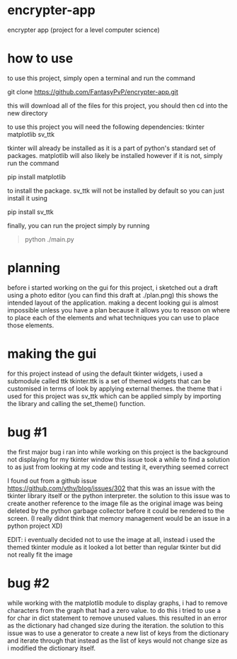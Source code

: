 # encrypter-app
encrypter app (project for a level computer science)

# how to use

to use this project, simply open a terminal and run the command

git clone https://github.com/FantasyPvP/encrypter-app.git

this will download all of the files for this project, you should then cd into the new directory

to use this project you will need the following dependencies:
tkinter
matplotlib
sv_ttk

tkinter will already be installed as it is a part of python's standard set of packages.
matplotlib will also likely be installed however if it is not, simply run the command

pip install matplotlib

to install the package.
sv_ttk will not be installed by default so you can just install it using 

pip install sv_ttk 

finally, you can run the project simply by running 

> python ./main.py

# planning

before i started working on the gui for this project, i sketched out a draft using a photo editor
(you can find this draft at ./plan.png) 
this shows the intended layout of the application. 
making a decent looking gui is almost impossible unless you have a plan because it allows you to reason
on where to place each of the elements and what techniques you can use to place those elements.

# making the gui

for this project instead of using the default tkinter widgets, i used a submodule called ttk
tkinter.ttk is a set of themed widgets that can be customised in terms of look by applying external themes. the theme
that i used for this project was sv_ttk which can be applied simply by importing the library and
calling the set_theme() function.


# bug #1

the first major bug i ran into while working on this project is the background not displaying for my tkinter window
this issue took a while to find a solution to as just from looking at my code and testing it, everything seemed correct

I found out from a github issue  
https://github.com/ythy/blog/issues/302 
that this was an issue with the tkinter library itself or the python interpreter. the solution to this issue was to create another reference
to the image file as the original image was being deleted by the python garbage collector 
before it could be rendered to the screen. (I really didnt think that memory management would be an issue in a python project XD)

EDIT: i eventually decided not to use the image at all, instead i used the themed tkinter module as it looked a lot
better than regular tkinter but did not really fit the image

# bug #2

while working with the matplotlib module to display graphs, i had to remove characters from the graph that had a zero value. to do this i tried to use a for char in dict statement to remove unused values. this resulted in an error as the dictionary had changed size during the iteration. 
the solution to this issue was to use a generator to create a new list of keys from the dictionary and iterate through that instead as the list of keys would not change size as i modified the dictionary itself. 